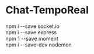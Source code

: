 # Chat-TempoReal

npm i --save socket.io<br>
npm i --save express<br>
npm 1 --save moment<br>
npm i --save-dev nodemon
